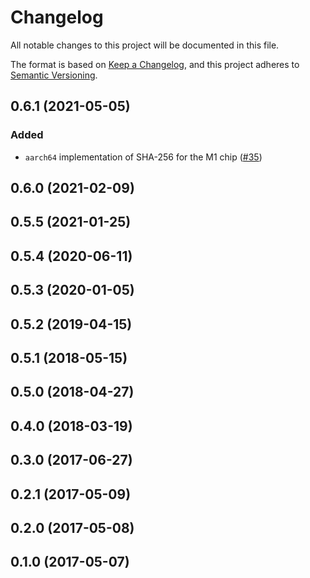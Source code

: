# Changelog

All notable changes to this project will be documented in this file.

The format is based on [Keep a Changelog](https://keepachangelog.com/en/1.0.0/),
and this project adheres to [Semantic Versioning](https://semver.org/spec/v2.0.0.html).

## 0.6.1 (2021-05-05)
### Added
- `aarch64` implementation of SHA-256 for the M1 chip ([#35])

[#35]: https://github.com/RustCrypto/asm-hashes/pull/35

## 0.6.0 (2021-02-09)

## 0.5.5 (2021-01-25)

## 0.5.4 (2020-06-11)

## 0.5.3 (2020-01-05)

## 0.5.2 (2019-04-15)

## 0.5.1 (2018-05-15)

## 0.5.0 (2018-04-27)

## 0.4.0 (2018-03-19)

## 0.3.0 (2017-06-27)

## 0.2.1 (2017-05-09)

## 0.2.0 (2017-05-08)

## 0.1.0 (2017-05-07)
